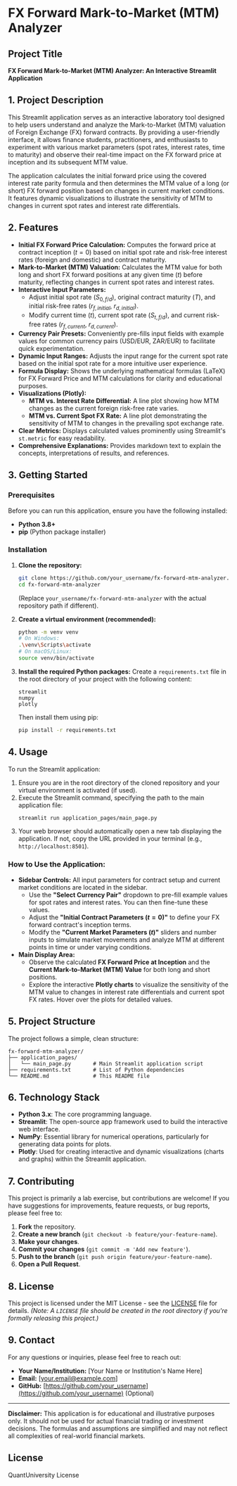 # FX Forward Mark-to-Market (MTM) Analyzer

## Project Title
**FX Forward Mark-to-Market (MTM) Analyzer: An Interactive Streamlit Application**

## 1. Project Description
This Streamlit application serves as an interactive laboratory tool designed to help users understand and analyze the Mark-to-Market (MTM) valuation of Foreign Exchange (FX) forward contracts. By providing a user-friendly interface, it allows finance students, practitioners, and enthusiasts to experiment with various market parameters (spot rates, interest rates, time to maturity) and observe their real-time impact on the FX forward price at inception and its subsequent MTM value.

The application calculates the initial forward price using the covered interest rate parity formula and then determines the MTM value of a long (or short) FX forward position based on changes in current market conditions. It features dynamic visualizations to illustrate the sensitivity of MTM to changes in current spot rates and interest rate differentials.

## 2. Features

*   **Initial FX Forward Price Calculation:** Computes the forward price at contract inception ($t=0$) based on initial spot rate and risk-free interest rates (foreign and domestic) and contract maturity.
*   **Mark-to-Market (MTM) Valuation:** Calculates the MTM value for both long and short FX forward positions at any given time ($t$) before maturity, reflecting changes in current spot rates and interest rates.
*   **Interactive Input Parameters:**
    *   Adjust initial spot rate ($S_{0,f/d}$), original contract maturity ($T$), and initial risk-free rates ($r_{f,initial}$, $r_{d,initial}$).
    *   Modify current time ($t$), current spot rate ($S_{t,f/d}$), and current risk-free rates ($r_{f,current}$, $r_{d,current}$).
*   **Currency Pair Presets:** Conveniently pre-fills input fields with example values for common currency pairs (USD/EUR, ZAR/EUR) to facilitate quick experimentation.
*   **Dynamic Input Ranges:** Adjusts the input range for the current spot rate based on the initial spot rate for a more intuitive user experience.
*   **Formula Display:** Shows the underlying mathematical formulas (LaTeX) for FX Forward Price and MTM calculations for clarity and educational purposes.
*   **Visualizations (Plotly):**
    *   **MTM vs. Interest Rate Differential:** A line plot showing how MTM changes as the current foreign risk-free rate varies.
    *   **MTM vs. Current Spot FX Rate:** A line plot demonstrating the sensitivity of MTM to changes in the prevailing spot exchange rate.
*   **Clear Metrics:** Displays calculated values prominently using Streamlit's `st.metric` for easy readability.
*   **Comprehensive Explanations:** Provides markdown text to explain the concepts, interpretations of results, and references.

## 3. Getting Started

### Prerequisites

Before you can run this application, ensure you have the following installed:

*   **Python 3.8+**
*   **pip** (Python package installer)

### Installation

1.  **Clone the repository:**
    ```bash
    git clone https://github.com/your_username/fx-forward-mtm-analyzer.git
    cd fx-forward-mtm-analyzer
    ```
    (Replace `your_username/fx-forward-mtm-analyzer` with the actual repository path if different).

2.  **Create a virtual environment (recommended):**
    ```bash
    python -m venv venv
    # On Windows:
    .\venv\Scripts\activate
    # On macOS/Linux:
    source venv/bin/activate
    ```

3.  **Install the required Python packages:**
    Create a `requirements.txt` file in the root directory of your project with the following content:
    ```
    streamlit
    numpy
    plotly
    ```
    Then install them using pip:
    ```bash
    pip install -r requirements.txt
    ```

## 4. Usage

To run the Streamlit application:

1.  Ensure you are in the root directory of the cloned repository and your virtual environment is activated (if used).
2.  Execute the Streamlit command, specifying the path to the main application file:
    ```bash
    streamlit run application_pages/main_page.py
    ```
3.  Your web browser should automatically open a new tab displaying the application. If not, copy the URL provided in your terminal (e.g., `http://localhost:8501`).

### How to Use the Application:

*   **Sidebar Controls:** All input parameters for contract setup and current market conditions are located in the sidebar.
    *   Use the **"Select Currency Pair"** dropdown to pre-fill example values for spot rates and interest rates. You can then fine-tune these values.
    *   Adjust the **"Initial Contract Parameters ($t=0$)"** to define your FX forward contract's inception terms.
    *   Modify the **"Current Market Parameters ($t$)"** sliders and number inputs to simulate market movements and analyze MTM at different points in time or under varying conditions.
*   **Main Display Area:**
    *   Observe the calculated **FX Forward Price at Inception** and the **Current Mark-to-Market (MTM) Value** for both long and short positions.
    *   Explore the interactive **Plotly charts** to visualize the sensitivity of the MTM value to changes in interest rate differentials and current spot FX rates. Hover over the plots for detailed values.

## 5. Project Structure

The project follows a simple, clean structure:

```
fx-forward-mtm-analyzer/
├── application_pages/
│   └── main_page.py       # Main Streamlit application script
├── requirements.txt       # List of Python dependencies
└── README.md              # This README file
```

## 6. Technology Stack

*   **Python 3.x**: The core programming language.
*   **Streamlit**: The open-source app framework used to build the interactive web interface.
*   **NumPy**: Essential library for numerical operations, particularly for generating data points for plots.
*   **Plotly**: Used for creating interactive and dynamic visualizations (charts and graphs) within the Streamlit application.

## 7. Contributing

This project is primarily a lab exercise, but contributions are welcome! If you have suggestions for improvements, feature requests, or bug reports, please feel free to:

1.  **Fork** the repository.
2.  **Create a new branch** (`git checkout -b feature/your-feature-name`).
3.  **Make your changes**.
4.  **Commit your changes** (`git commit -m 'Add new feature'`).
5.  **Push to the branch** (`git push origin feature/your-feature-name`).
6.  **Open a Pull Request**.

## 8. License

This project is licensed under the MIT License - see the [LICENSE](LICENSE) file for details.
*(Note: A `LICENSE` file should be created in the root directory if you're formally releasing this project.)*

## 9. Contact

For any questions or inquiries, please feel free to reach out:

*   **Your Name/Institution:** [Your Name or Institution's Name Here]
*   **Email:** [your.email@example.com]
*   **GitHub:** [https://github.com/your_username](https://github.com/your_username) (Optional)

---

**Disclaimer:** This application is for educational and illustrative purposes only. It should not be used for actual financial trading or investment decisions. The formulas and assumptions are simplified and may not reflect all complexities of real-world financial markets.


## License

QuantUniversity License
